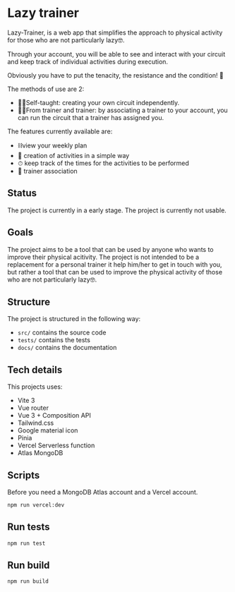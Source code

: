 # Lazy trainer

Lazy-Trainer, is a web app that simplifies the approach to physical activity for those who are not particularly lazy🤓.

Through your account, you will be able to see and interact with your circuit and keep track of individual activities during execution.

Obviously you have to put the tenacity, the resistance and the condition! 💪

The methods of use are 2:

- 🏋️‍♀️Self-taught: creating your own circuit independently.
- 🤼‍♂️From trainer and trainer: by associating a trainer to your account, you can run the circuit that a trainer has assigned you.

The features currently available are:

- ⛓view your weekly plan
- 📄 creation of activities in a simple way
- ⏱ keep track of the times for the activities to be performed
- 🤝 trainer association

## Status

The project is currently in a early stage. The project is currently not usable.

## Goals

The project aims to be a tool that can be used by anyone who wants to improve their physical acitivity. The project is not intended to be a replacement for a personal trainer it help him/her to get in touch with you, but rather a tool that can be used to improve the physical activity of those who are not particularly lazy🤓.

## Structure

The project is structured in the following way:

- `src/` contains the source code
- `tests/` contains the tests
- `docs/` contains the documentation

## Tech details

This projects uses:

- Vite 3
- Vue router
- Vue 3 + Composition API
- Tailwind.css
- Google material icon
- Pinia
- Vercel Serverless function
- Atlas MongoDB

## Scripts

Before you need a MongoDB Atlas account and a Vercel account.

```bash
npm run vercel:dev
```

## Run tests

```bash
npm run test
```

## Run build

```bash
npm run build
```
